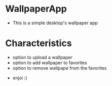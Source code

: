 # WallpaperApp
+ This is a simple desktop's wallpaper app

# Characteristics
* option to upload a wallpaper
* option to add wallpaper to favorites
* option to remove wallpape from the favorites

+ enjoi :)
